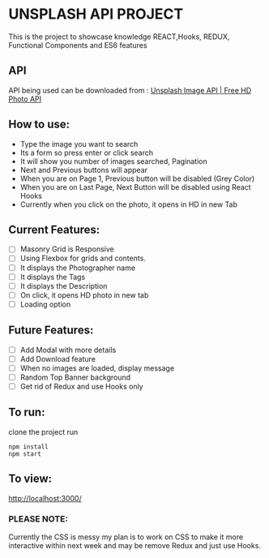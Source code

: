 # UNSPLASH API PROJECT

This is the project to showcase knowledge REACT,Hooks, REDUX, Functional Components and ES6 features

## API

API being used can be downloaded from : [Unsplash Image API | Free HD Photo API](https://unsplash.com/developers)

## How to use:

- Type the image you want to search
- Its a form so press enter or click search
- It will show you number of images searched, Pagination
- Next and Previous buttons will appear
- When you are on Page 1, Previous button will be disabled (Grey Color)
- When you are on Last Page, Next Button will be disabled using React Hooks
- Currently when you click on the photo, it opens in HD in new Tab

## Current Features:

- [ ] Masonry Grid is Responsive
- [ ] Using Flexbox for grids and contents.
- [ ] It displays the Photographer name
- [ ] It displays the Tags
- [ ] It displays the Description
- [ ] On click, it opens HD photo in new tab
- [ ] Loading option

## Future Features:

- [ ] Add Modal with more details
- [ ] Add Download feature
- [ ] When no images are loaded, display message
- [ ] Random Top Banner background
- [ ] Get rid of Redux and use Hooks only

## To run:

clone the project
run

```
npm install
npm start
```

## To view:

[http://localhost:3000/](http://localhost:3000/)

### PLEASE NOTE:

Currently the CSS is messy my plan is to work on CSS to make it more interactive within next week and may be remove Redux and just use Hooks.
